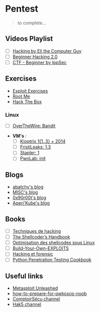 # Pentest
>to complete...
## Videos Playlist
- [ ] [Hacking by Eli the Computer Guy](https://www.youtube.com/playlist?list=PLB250111087E58F76)
- [ ] [Beginner Hacking 2.0](https://www.youtube.com/playlist?list=PLbjcIaeZ3pVPOO9rGzkoU8dgspzPx8n0x)
- [ ] [CTF - Beginner by IppSec](https://www.youtube.com/watch?v=Lqehvpe_djs&list=PLidcsTyj9JXKPJk1X3eKquMfXShMzpOfI)

## Exercises

- [Exploit Exercises](https://exploit-exercises.com/)
- [Root Me](https://www.root-me.org/)
- [Hack The Box](https://www.hackthebox.eu/)

### Linux
- [ ] [OverTheWire: Bandit](http://overthewire.org/wargames/bandit/)
- **VM's** :
    + [ ] [Kioptrix 1{1..3} + 2014](http://www.kioptrix.com/blog/test-page/)
    + [ ] [FristiLeaks: 1.3](https://www.vulnhub.com/entry/fristileaks-13,133/)
    + [ ] [Stapler: 1](https://www.vulnhub.com/entry/stapler-1,150/)
    + [ ] [PwnLab: init](https://www.vulnhub.com/entry/pwnlab-init,158/)

## Blogs
- [abatchy's blog](https://www.abatchy.com/)
- [MISC's blog](https://www.miscmag.com/)
- [0x90r00t's blog](https://0x90r00t.com/)
- [Aperi'Kube's blog](http://www.aperikube.fr/)

## Books
- [ ] [Techniques de hacking](https://www.amazon.fr/Techniques-hacking-Jon-Erickson/dp/2744025364)
- [ ] [The Shellcoder’s Handbook](http://index-of.es/Varios/Wiley.The.Shellcoders.Handbook.2nd.Edition.Aug.2007.ISBN.047008023X.pdf)
- [ ] [Optimisation des shellcodes sous Linux](https://repo.zenk-security.com/Linux%20et%20systemes%20d.exploitations/Hackin9%20Optimisation%20des%20shellcodes%20sous%20Linux.pdf)
- [ ] [Build-Your-Own-EXPLOITS](ftp://ttttnnvl.synology.me/Software/Soft%20An%20Ninh%20Mang/Tai%20lieu/Hakin9/Build-Your-Own-EXPLOITS.pdf)
- [ ] [Hacking et forensic](https://livre.fnac.com/a4122674/Franck-Ebel-Hacking-et-forensic)
- [ ] [Python Penetration Testing Cookbook](https://www.packtpub.com/networking-and-servers/python-penetration-testing-cookbook)
 
## Useful links

- [Metasploit Unleashed](https://www.offensive-security.com/metasploit-unleashed/)
- [how-to-prepare-for-pwkoscp-noob](https://www.abatchy.com/2017/03/how-to-prepare-for-pwkoscp-noob)
- [ComptoirSécu channel](https://www.youtube.com/channel/UCF-ljS9G2ABgsN7P83WDFhQ/featured)
- [Hak5 channel](https://www.youtube.com/channel/UC3s0BtrBJpwNDaflRSoiieQ)

